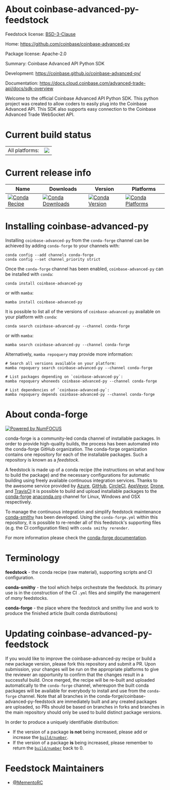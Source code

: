 About coinbase-advanced-py-feedstock
====================================

Feedstock license: [BSD-3-Clause](https://github.com/conda-forge/coinbase-advanced-py-feedstock/blob/main/LICENSE.txt)

Home: https://github.com/coinbase/coinbase-advanced-py

Package license: Apache-2.0

Summary: Coinbase Advanced API Python SDK

Development: https://coinbase.github.io/coinbase-advanced-py/

Documentation: https://docs.cloud.coinbase.com/advanced-trade-api/docs/sdk-overview

Welcome to the official Coinbase Advanced API Python SDK. This python project was
created to allow coders to easily plug into the Coinbase Advanced API. This SDK
also supports easy connection to the Coinbase Advanced Trade WebSocket API.


Current build status
====================


<table><tr><td>All platforms:</td>
    <td>
      <a href="https://dev.azure.com/conda-forge/feedstock-builds/_build/latest?definitionId=21568&branchName=main">
        <img src="https://dev.azure.com/conda-forge/feedstock-builds/_apis/build/status/coinbase-advanced-py-feedstock?branchName=main">
      </a>
    </td>
  </tr>
</table>

Current release info
====================

| Name | Downloads | Version | Platforms |
| --- | --- | --- | --- |
| [![Conda Recipe](https://img.shields.io/badge/recipe-coinbase--advanced--py-green.svg)](https://anaconda.org/conda-forge/coinbase-advanced-py) | [![Conda Downloads](https://img.shields.io/conda/dn/conda-forge/coinbase-advanced-py.svg)](https://anaconda.org/conda-forge/coinbase-advanced-py) | [![Conda Version](https://img.shields.io/conda/vn/conda-forge/coinbase-advanced-py.svg)](https://anaconda.org/conda-forge/coinbase-advanced-py) | [![Conda Platforms](https://img.shields.io/conda/pn/conda-forge/coinbase-advanced-py.svg)](https://anaconda.org/conda-forge/coinbase-advanced-py) |

Installing coinbase-advanced-py
===============================

Installing `coinbase-advanced-py` from the `conda-forge` channel can be achieved by adding `conda-forge` to your channels with:

```
conda config --add channels conda-forge
conda config --set channel_priority strict
```

Once the `conda-forge` channel has been enabled, `coinbase-advanced-py` can be installed with `conda`:

```
conda install coinbase-advanced-py
```

or with `mamba`:

```
mamba install coinbase-advanced-py
```

It is possible to list all of the versions of `coinbase-advanced-py` available on your platform with `conda`:

```
conda search coinbase-advanced-py --channel conda-forge
```

or with `mamba`:

```
mamba search coinbase-advanced-py --channel conda-forge
```

Alternatively, `mamba repoquery` may provide more information:

```
# Search all versions available on your platform:
mamba repoquery search coinbase-advanced-py --channel conda-forge

# List packages depending on `coinbase-advanced-py`:
mamba repoquery whoneeds coinbase-advanced-py --channel conda-forge

# List dependencies of `coinbase-advanced-py`:
mamba repoquery depends coinbase-advanced-py --channel conda-forge
```


About conda-forge
=================

[![Powered by
NumFOCUS](https://img.shields.io/badge/powered%20by-NumFOCUS-orange.svg?style=flat&colorA=E1523D&colorB=007D8A)](https://numfocus.org)

conda-forge is a community-led conda channel of installable packages.
In order to provide high-quality builds, the process has been automated into the
conda-forge GitHub organization. The conda-forge organization contains one repository
for each of the installable packages. Such a repository is known as a *feedstock*.

A feedstock is made up of a conda recipe (the instructions on what and how to build
the package) and the necessary configurations for automatic building using freely
available continuous integration services. Thanks to the awesome service provided by
[Azure](https://azure.microsoft.com/en-us/services/devops/), [GitHub](https://github.com/),
[CircleCI](https://circleci.com/), [AppVeyor](https://www.appveyor.com/),
[Drone](https://cloud.drone.io/welcome), and [TravisCI](https://travis-ci.com/)
it is possible to build and upload installable packages to the
[conda-forge](https://anaconda.org/conda-forge) [anaconda.org](https://anaconda.org/)
channel for Linux, Windows and OSX respectively.

To manage the continuous integration and simplify feedstock maintenance
[conda-smithy](https://github.com/conda-forge/conda-smithy) has been developed.
Using the ``conda-forge.yml`` within this repository, it is possible to re-render all of
this feedstock's supporting files (e.g. the CI configuration files) with ``conda smithy rerender``.

For more information please check the [conda-forge documentation](https://conda-forge.org/docs/).

Terminology
===========

**feedstock** - the conda recipe (raw material), supporting scripts and CI configuration.

**conda-smithy** - the tool which helps orchestrate the feedstock.
                   Its primary use is in the construction of the CI ``.yml`` files
                   and simplify the management of *many* feedstocks.

**conda-forge** - the place where the feedstock and smithy live and work to
                  produce the finished article (built conda distributions)


Updating coinbase-advanced-py-feedstock
=======================================

If you would like to improve the coinbase-advanced-py recipe or build a new
package version, please fork this repository and submit a PR. Upon submission,
your changes will be run on the appropriate platforms to give the reviewer an
opportunity to confirm that the changes result in a successful build. Once
merged, the recipe will be re-built and uploaded automatically to the
`conda-forge` channel, whereupon the built conda packages will be available for
everybody to install and use from the `conda-forge` channel.
Note that all branches in the conda-forge/coinbase-advanced-py-feedstock are
immediately built and any created packages are uploaded, so PRs should be based
on branches in forks and branches in the main repository should only be used to
build distinct package versions.

In order to produce a uniquely identifiable distribution:
 * If the version of a package **is not** being increased, please add or increase
   the [``build/number``](https://docs.conda.io/projects/conda-build/en/latest/resources/define-metadata.html#build-number-and-string).
 * If the version of a package **is** being increased, please remember to return
   the [``build/number``](https://docs.conda.io/projects/conda-build/en/latest/resources/define-metadata.html#build-number-and-string)
   back to 0.

Feedstock Maintainers
=====================

* [@MementoRC](https://github.com/MementoRC/)

